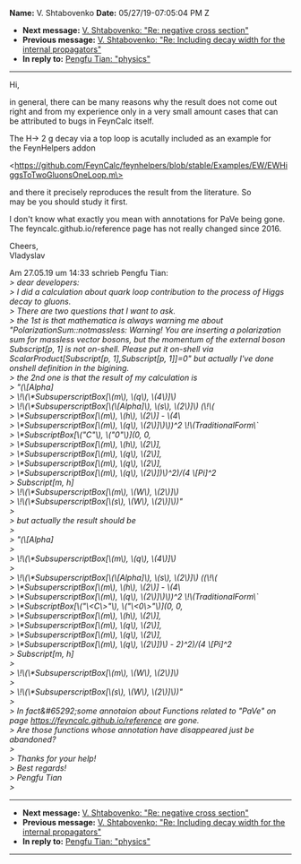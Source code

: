 **Name:** V. Shtabovenko
**Date:** 05/27/19-07:05:04 PM Z

  - **Next message:** [V. Shtabovenko: "Re: negative cross
    section"](1508.html)
  - **Previous message:** [V. Shtabovenko: "Re: Including decay width
    for the internal propagators"](1506.html)
  - **In reply to:** [Pengfu Tian: "physics"](1504.html)

-----

Hi,  

in general, there can be many reasons why the result does not come out  
right and from my experience only in a very small amount cases that
can  
be attributed to bugs in FeynCalc itself.  

The H-\> 2 g decay via a top loop is acutally included as an example
for  
the FeynHelpers addon  

\<https://github.com/FeynCalc/feynhelpers/blob/stable/Examples/EW/EWHiggsToTwoGluonsOneLoop.m\>  

and there it precisely reproduces the result from the literature. So  
may be you should study it first.  

I don't know what exactly you mean with annotations for PaVe being
gone.  
The feyncalc.github.io/reference page has not really changed since
2016.  

Cheers,  
Vladyslav  

Am 27.05.19 um 14:33 schrieb Pengfu Tian:  
*\> dear developers:*  
*\> I did a calculation about quark loop contribution to the process of
Higgs decay to gluons.*  
*\> There are two questions that I want to ask.*  
*\> the 1st is that mathematica is always warning me about
"PolarizationSum::notmassless: Warning\! You are inserting a
polarization sum for massless vector bosons, but the momentum of the
external boson Subscript[p, 1] is not on-shell. Please put it
on-shell via ScalarProduct[Subscript[p, 1],Subscript[p,
1]]=0" but actually I've done onshell definition in the
bigining.*  
*\> the 2nd one is that the result of my calculation is*  
*\> "(\\[Alpha]*  
*\> \\\!\\(\\\*SubsuperscriptBox[\\(m\\), \\(q\\),
\\(4\\)]\\)*  
*\> \\\!\\(\\\*SubsuperscriptBox[\\(\\[Alpha]\\), \\(s\\),
\\(2\\)]\\) (\\\!\\(*  
*\> \\\*SubsuperscriptBox[\\(m\\), \\(h\\), \\(2\\)] - \\(4\\*  
*\> \\\*SubsuperscriptBox[\\(m\\), \\(q\\), \\(2\\)]\\)\\))^2
\\\!\\(TraditionalForm\\\`*  
*\> \\\*SubscriptBox[\\("C"\\), \\("0"\\)](0, 0,*  
*\> \\\*SubsuperscriptBox[\\(m\\), \\(h\\), \\(2\\)],*  
*\> \\\*SubsuperscriptBox[\\(m\\), \\(q\\), \\(2\\)],*  
*\> \\\*SubsuperscriptBox[\\(m\\), \\(q\\), \\(2\\)],*  
*\> \\\*SubsuperscriptBox[\\(m\\), \\(q\\), \\(2\\)])\\)^2)/(4
\\[Pi]^2*  
*\> Subscript[m, h]*  
*\> \\\!\\(\\\*SubsuperscriptBox[\\(m\\), \\(W\\),
\\(2\\)]\\)*  
*\> \\\!\\(\\\*SubsuperscriptBox[\\(s\\), \\(W\\),
\\(2\\)]\\))"*  
*\>*  
*\> but actually the result should be*  
*\>*  
*\> "(\\[Alpha]*  
*\>*  
*\> \\\!\\(\\\*SubsuperscriptBox[\\(m\\), \\(q\\),
\\(4\\)]\\)*  
*\>*  
*\> \\\!\\(\\\*SubsuperscriptBox[\\(\\[Alpha]\\), \\(s\\),
\\(2\\)]\\) ((\\\!\\(*  
*\> \\\*SubsuperscriptBox[\\(m\\), \\(h\\), \\(2\\)] - \\(4\\*  
*\> \\\*SubsuperscriptBox[\\(m\\), \\(q\\), \\(2\\)]\\)\\))^2
\\\!\\(TraditionalForm\\\`*  
*\> \\\*SubscriptBox[\\("\\\<C\\\>"\\), \\("\\\<0\\\>"\\)](0,
0,*  
*\> \\\*SubsuperscriptBox[\\(m\\), \\(h\\), \\(2\\)],*  
*\> \\\*SubsuperscriptBox[\\(m\\), \\(q\\), \\(2\\)],*  
*\> \\\*SubsuperscriptBox[\\(m\\), \\(q\\), \\(2\\)],*  
*\> \\\*SubsuperscriptBox[\\(m\\), \\(q\\), \\(2\\)])\\) -
2)^2)/(4 \\[Pi]^2*  
*\> Subscript[m, h]*  
*\>*  
*\> \\\!\\(\\\*SubsuperscriptBox[\\(m\\), \\(W\\),
\\(2\\)]\\)*  
*\>*  
*\> \\\!\\(\\\*SubsuperscriptBox[\\(s\\), \\(W\\),
\\(2\\)]\\))"*  
*\>*  
*\> In fact&\#65292;some annotaion about Functions related to "PaVe" on
page https://feyncalc.github.io/reference are gone.*  
*\> Are those functions whose annotation have disappeared just be
abandoned?*  
*\>*  
*\> Thanks for your help\!*  
*\> Best regards\!*  
*\> Pengfu Tian*  
*\>*  

-----

  - **Next message:** [V. Shtabovenko: "Re: negative cross
    section"](1508.html)
  - **Previous message:** [V. Shtabovenko: "Re: Including decay width
    for the internal propagators"](1506.html)
  - **In reply to:** [Pengfu Tian: "physics"](1504.html)

-----

